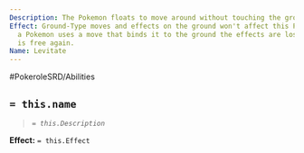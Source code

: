 ```yaml
---
Description: The Pokemon floats to move around without touching the ground.
Effect: Ground-Type moves and effects on the ground won't affect this Pokemon. If
  a Pokemon uses a move that binds it to the ground the effects are lost until it
  is free again.
Name: Levitate
---
```


#PokeroleSRD/Abilities

## `= this.name`

> *`= this.Description`*

**Effect:** `= this.Effect`
